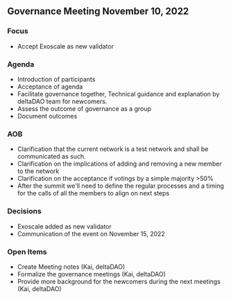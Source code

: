 ## Governance Meeting November 10, 2022

### Focus
- Accept Exoscale as new validator

### Agenda
- Introduction of participants
- Acceptance of agenda
- Facilitate governance together, Technical guidance and explanation by deltaDAO team for newcomers.
- Assess the outcome of governance as a group
- Document outcomes

### AOB
- Clarification that the current network is a test network and shall be communicated as such.
- Clarification on the implications of adding and removing a new member to the network
- Clarification on the acceptance if votings by a simple majority >50%
- After the summit we'll need to define the regular processes and a timing for the calls of all the members to align on next steps

### Decisions
- Exoscale added as new validator
- Communication of the event on November 15, 2022

### Open Items
- Create Meeting notes (Kai, deltaDAO)
- Formalize the governance meetings (Kai, deltaDAO)
- Provide more background for the newcomers during the next meetings (Kai, deltaDAO)


